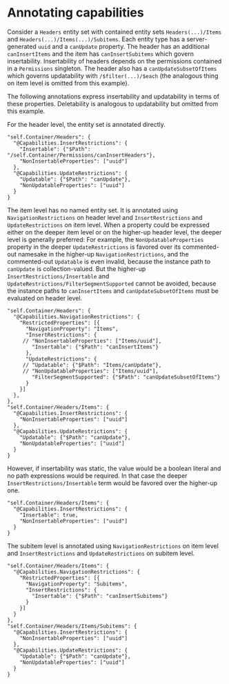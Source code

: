 # Annotating capabilities

Consider a `Headers` entity set with contained entity sets `Headers(...)/Items` and `Headers(...)/Items(...)/Subitems`. Each entity type has a server-generated `uuid` and a `canUpdate` property. The header has an additional `canInsertItems` and the item has `canInsertSubitems` which govern insertability. Insertability of headers depends on the permissions contained in a `Permissions` singleton. The header also has a `canUpdateSubsetOfItems` which governs updatability with `/$filter(...)/$each` (the analogous thing on item level is omitted from this example).

The following annotations express insertability and updatability in terms of these properties. Deletability is analogous to updatability but omitted from this example.

For the header level, the entity set is annotated directly.

```jsonc
"self.Container/Headers": {
  "@Capabilities.InsertRestrictions": {
    "Insertable": {"$Path": "/self.Container/Permissions/canInsertHeaders"},
    "NonInsertableProperties": ["uuid"]
  },
  "@Capabilities.UpdateRestrictions": {
    "Updatable": {"$Path": "canUpdate"},
    "NonUpdatableProperties": ["uuid"]
  }
}
```

The item level has no named entity set. It is annotated using `NavigationRestrictions` on header level and `InsertRestrictions` and `UpdateRestrictions` on item level. When a property could be expressed either on the deeper item level or on the higher-up header level, the deeper level is generally preferred: For example, the `NonUpdatableProperties` property in the deeper `UpdateRestrictions` is favored over its commented-out namesake in the higher-up `NavigationRestrictions`, and the commented-out `Updatable` is even invalid, because the instance path to `canUpdate` is collection-valued. But the higher-up `InsertRestrictions/Insertable` and `UpdateRestrictions/FilterSegmentSupported` cannot be avoided, because the instance paths to `canInsertItems` and `canUpdateSubsetOfItems` must be evaluated on header level.

```jsonc
"self.Container/Headers": {
  "@Capabilities.NavigationRestrictions": {
    "RestrictedProperties": [{
      "NavigationProperty": "Items",
      "InsertRestrictions": {
     // "NonInsertableProperties": ["Items/uuid"],
        "Insertable": {"$Path": "canInsertItems"}
      },
      "UpdateRestrictions": {
     // "Updatable": {"$Path": "Items/canUpdate"},
     // "NonUpdatableProperties": ["Items/uuid"],
        "FilterSegmentSupported": {"$Path": "canUpdateSubsetOfItems"}
      }
    }]
  },
},
"self.Container/Headers/Items": {
  "@Capabilities.InsertRestrictions": {
    "NonInsertableProperties": ["uuid"]
  },
  "@Capabilities.UpdateRestrictions": {
    "Updatable": {"$Path": "canUpdate"},
    "NonUpdatableProperties": ["uuid"]
  }
}
```

However, if insertability was static, the value would be a boolean literal and no path expressions would be required. In that case the deeper `InsertRestrictions/Insertable` term would be favored over the higher-up one.

```jsonc
"self.Container/Headers/Items": {
  "@Capabilities.InsertRestrictions": {
    "Insertable": true,
    "NonInsertableProperties": ["uuid"]
  }
}
```

The subitem level is annotated using `NavigationRestrictions` on item level and `InsertRestrictions` and `UpdateRestrictions` on subitem level.

```jsonc
"self.Container/Headers/Items": {
  "@Capabilities.NavigationRestrictions": {
    "RestrictedProperties": [{
      "NavigationProperty": "Subitems",
      "InsertRestrictions": {
        "Insertable": {"$Path": "canInsertSubitems"}
      }
    }]
  }
},
"self.Container/Headers/Items/Subitems": {
  "@Capabilities.InsertRestrictions": {
    "NonInsertableProperties": ["uuid"]
  },
  "@Capabilities.UpdateRestrictions": {
    "Updatable": {"$Path": "canUpdate"},
    "NonUpdatableProperties": ["uuid"]
  }
}
```
